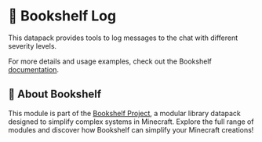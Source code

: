 # 📄 Bookshelf Log

This datapack provides tools to log messages to the chat with different severity levels.

For more details and usage examples, check out the Bookshelf [documentation](https://docs.mcbookshelf.dev/en/latest/modules/log.html).


## 📖 About Bookshelf

This module is part of the [Bookshelf Project](https://docs.mcbookshelf.dev/en/latest/index.html), a modular library datapack designed to simplify complex systems in Minecraft. Explore the full range of modules and discover how Bookshelf can simplify your Minecraft creations!
